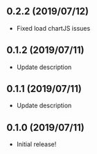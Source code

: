 ## 0.2.2 (2019/07/12)
* Fixed load chartJS issues

## 0.1.2 (2019/07/11)
* Update description

## 0.1.1 (2019/07/11)
* Update description

## 0.1.0 (2019/07/11)
* Initial release!
